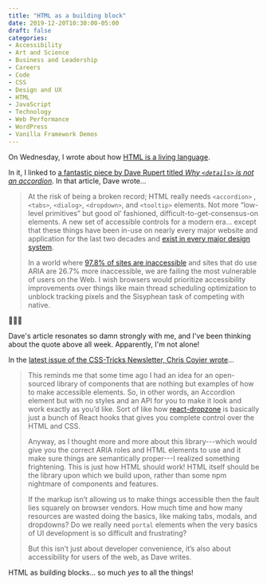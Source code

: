 ```yaml
---
title: "HTML as a building block"
date: 2019-12-20T10:30:00-05:00
draft: false
categories:
- Accessibility
- Art and Science
- Business and Leadership
- Careers
- Code
- CSS
- Design and UX
- HTML
- JavaScript
- Technology
- Web Performance
- WordPress
- Vanilla Framework Demos
---
```


On Wednesday, I wrote about how [HTML is a living language](/html-is-a-living-language/).

In it, I linked to [a fantastic piece by Dave Rupert titled *Why `<details>` is not an accordion*](https://daverupert.com/2019/12/why-details-is-not-an-accordion/). In that article, Dave wrote...

> At the risk of being a broken record; HTML really needs `<accordion>` , `<tabs>`, `<dialog>`, `<dropdown>`, and `<tooltip>` elements. Not more “low-level primitives” but good ol’ fashioned, difficult-to-get-consensus-on elements. A new set of accessible controls for a modern era... except that these things have been in-use on nearly every major website and application for the last two decades and [exist in every major design system](https://superfriendlydesign.systems/articles/distinct-design-systems/).
>
> In a world where [97.8% of sites are inaccessible](https://webaim.org/projects/million/) and sites that do use ARIA are 26.7% more inaccessible, we are failing the most vulnerable of users on the Web. I wish browsers would prioritize accessibility improvements over things like main thread scheduling optimization to unblock tracking pixels and the Sisyphean task of competing with native.

👏👏👏

Dave's article resonates so damn strongly with me, and I've been thinking about the quote above all week. Apparently, I'm not alone!

In the [latest issue of the CSS-Tricks Newsletter, Chris Coyier wrote](https://css-tricks.com/newsletter/177/)...

> This reminds me that some time ago I had an idea for an open-sourced library of components that are nothing but examples of how to make accessible elements. So, in other words, an Accordion element but with no styles and an API for you to make it look and work exactly as you’d like. Sort of like how [react-dropzone](https://react-dropzone.js.org/) is basically just a bunch of React hooks that gives you complete control over the HTML and CSS.
>
> Anyway, as I thought more and more about this library---which would give you the correct ARIA roles and HTML elements to use and it make sure things are semantically proper---I realized something frightening. This is just how HTML should work! HTML itself should be the library upon which we build upon, rather than some npm nightmare of components and features.
>
> If the markup isn’t allowing us to make things accessible then the fault lies squarely on browser vendors. How much time and how many resources are wasted doing the basics, like making tabs, modals, and dropdowns? Do we really need `portal` elements when the very basics of UI development is so difficult and frustrating?
>
> But this isn’t just about developer convenience, it’s also about accessibility for users of the web, as Dave writes.

HTML as building blocks... so much *yes* to all the things!